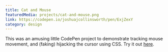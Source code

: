 ```yaml
---
title: Cat and Mouse
featuredMedia: projects/cat-and-mouse.png
link: https://codepen.io/joshuajcollinsworth/pen/ExjZexY
category: design
---
```


This was an amusing little CodePen project to demonstrate tracking mouse movement, and (faking) hijacking the cursor using CSS. Try it out [here](https://codepen.io/joshuajcollinsworth/pen/ExjZexY/).
